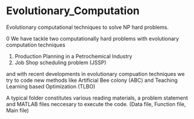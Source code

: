 # Evolutionary_Computation
Evolutionary computational techniques to solve NP hard problems.

0
We have tackle two computationally hard problems with evolutionary computation techniques

1) Production Planning in a Petrochemical Industry 
2) Job Shop scheduling problem (JSSP)

and with recent developments in evolutionary compuation techniques we try to code new methods like Artificial Bee colony (ABC) and Teaching Learning based Optimization (TLBO)

A typical folder constitutes various reading materials, a problem statement and MATLAB files neccesary to execute the code. (Data file, Function file, Main file)
